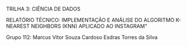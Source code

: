 TRILHA 3: CIÊNCIA DE DADOS

RELATÓRIO TÉCNICO: IMPLEMENTAÇÃO E ANÁLISE DO ALGORITMO K-NEAREST NEIGHBORS (KNN) APLICADO AO INSTAGRAM"

Grupo 112:
Marcus Vítor Souza Cardoso
Esdras Torres da Silva
